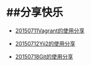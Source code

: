 ##分享快乐
=============

* [20150711Vagrant的使用分享](20150711_vagrant.md)

* [20150712Yii2的使用分享](20150712_yii2.md)

* [20150718Git的使用分享](20150718_git.md)








